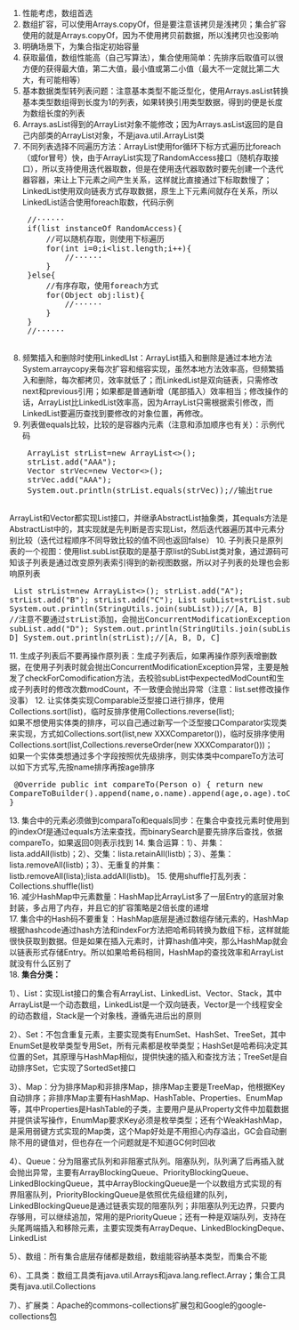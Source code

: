 1. 性能考虑，数组首选
2. 数组扩容，可以使用Arrays.copyOf，但是要注意该拷贝是浅拷贝；集合扩容使用的就是Arrays.copyOf，因为不使用拷贝前数据，所以浅拷贝也没影响
3. 明确场景下，为集合指定初始容量
4. 获取最值，数组性能高（自己写算法），集合使用简单：先排序后取值可以很方便的获得最大值，第二大值，最小值或第二小值（最大不一定就比第二大大，有可能相等）
5. 基本数据类型转列表问题：注意基本类型不能泛型化，使用Arrays.asList转换基本类型数组得到长度为1的列表，如果转换引用类型数据，得到的便是长度为数组长度的列表
6. Arrays.asList得到的ArrayList对象不能修改；因为Arrays.asList返回的是自己内部类的ArrayList对象，不是java.util.ArrayList类
7. 不同列表选择不同遍历方法：ArrayList使用for循环下标方式遍历比foreach（或for冒号）快，由于ArrayList实现了RandomAccess接口（随机存取接口），所以支持使用迭代器取数，但是在使用迭代器取数时要先创建一个迭代器容器，来让上下元素之间产生关系，这样就比直接通过下标取数慢了；LinkedList使用双向链表方式存取数据，原生上下元素间就存在关系，所以LinkedList适合使用foreach取数，代码示例
    <pre>
    //······
    if(list instanceOf RandomAccess){
        //可以随机存取，则使用下标遍历
        for(int i=0;i&lt;list.length;i++){
            //······
        }
    }else{
        //有序存取，使用foreach方式
        for(Object obj:list){
            //······      
        }
    }
    //······
    </pre>
8. 频繁插入和删除时使用LinkedLIst：ArrayList插入和删除是通过本地方法System.arraycopy来每次扩容和缩容实现，虽然本地方法效率高，但频繁插入和删除，每次都拷贝，效率就低了；而LinkedList是双向链表，只需修改next和previous引用；如果都是普通新增（尾部插入）效率相当；修改操作的话，ArrayList比LinkedList效率高，因为ArrayList只需根据索引修改，而LinkedList要遍历查找到要修改的对象位置，再修改。
9. 列表做equals比较，比较的是容器内元素（注意和添加顺序也有关）：示例代码
    <pre>
    ArrayList<String> strList=new ArrayList<>();
    strList.add("AAA");
    Vector<String> strVec=new Vector<>();
    strVec.add("AAA");
    System.out.println(strList.equals(strVec));//输出true
    </pre>
ArrayList和Vector都实现List接口，并继承AbstractList抽象类，其equals方法是AbstractList中的，其实现就是先判断是否实现List，然后迭代器遍历其中元素分别比较（迭代过程顺序不同导致比较的值不同也返回false）
10. 子列表只是原列表的一个视图：使用list.subList获取的是基于原list的SubList类对象，通过源码可知该子列表是通过改变原列表索引得到的新视图数据，所以对子列表的处理也会影响原列表
    <pre>
    List<String> strList=new ArrayList<>();
    strList.add("A");
    strList.add("B");
    strList.add("C");
    List subList=strList.subList(0,2);
    System.out.println(StringUtils.join(subList));//[A, B]
    //注意不要通过strList添加，会抛出ConcurrentModificationException异常，下面解释
    subList.add("D");
    System.out.println(StringUtils.join(subList));//[A, B, D]
    System.out.println(strList);//[A, B, D, C]
    </pre>
11. 生成子列表后不要再操作原列表：生成子列表后，如果再操作原列表增删数据，在使用子列表时就会抛出ConcurrentModificationException异常，主要是触发了checkForComodification方法，去校验subList中expectedModCount和生成子列表时的修改次数modCount，不一致便会抛出异常（注意：list.set修改操作没事）
12. 让实体类实现Comparable泛型接口进行排序，使用Collections.sort(list)，临时反排序使用Collections.reverse(list);<br/>如果不想使用实体类的排序，可以自己通过新写一个泛型接口Comparator实现类来实现，方式如Collections.sort(list,new XXXComparetor())，临时反排序使用Collections.sort(list,Collections.reverseOrder(new XXXComparator()))；<br/>如果一个实体类想通过多个字段按照优先级排序，则实体类中compareTo方法可以如下方式写,先按name排序再按age排序
    <pre>
      @Override
        public int compareTo(Person o) {
            return new CompareToBuilder().append(name,o.name).append(age,o.age).toComparison();
        }
    </pre>
13. 集合中的元素必须做到comparaTo和equals同步：在集合中查找元素时使用到的indexOf是通过equals方法来查找，而binarySearch是要先排序后查找，依据compareTo，如果返回0则表示找到
14. 集合运算：1）、并集：lista.addAll(listb)；2）、交集：lista.retainAll(listb)；3）、差集：lista.removeAll(listb)；3）、无重复的并集：listb.removeAll(lista);lista.addAll(listb)。
15. 使用shuffle打乱列表：Collections.shuffle(list)<br/>
16. 减少HashMap中元素数量：HashMap比ArrayList多了一层Entry的底层对象封装，多占用了内存，并且它的扩容策略是2倍长度的递增<br/>
17. 集合中的Hash码不要重复：HashMap底层是通过数组存储元素的，HashMap根据hashcode通过hash方法和indexFor方法把哈希码转换为数组下标，这样就能很快获取到数据。但是如果在插入元素时，计算hash值冲突，那么HashMap就会以链表形式存储Entry。所以如果哈希码相同，HashMap的查找效率和ArrayList就没有什么区别了<br/>
18. <b>集合分类：</b><p>1）、List：实现List接口的集合有ArrayList、LinkedList、Vector、Stack，其中ArrayList是一个动态数组，LinkedList是一个双向链表，Vector是一个线程安全的动态数组，Stack是一个对象栈，遵循先进后出的原则</p><p>2）、Set：不包含重复元素，主要实现类有EnumSet、HashSet、TreeSet，其中EnumSet是枚举类型专用Set，所有元素都是枚举类型；HashSet是哈希码决定其位置的Set，其原理与HashMap相似，提供快速的插入和查找方法；TreeSet是自动排序Set，它实现了SortedSet接口</p><p>3）、Map：分为排序Map和非排序Map，排序Map主要是TreeMap，他根据Key自动排序；非排序Map主要有HashMap、HashTable、Properties、EnumMap等，其中Properties是HashTable的子类，主要用户是从Property文件中加载数据并提供读写操作，EnumMap要求Key必须是枚举类型；还有个WeakHashMap，是采用弱键方式实现的Map类，这个Map好处是不用担心内存溢出，GC会自动删除不用的键值对，但也存在一个问题就是不知道GC何时回收</p><p>4）、Queue：分为阻塞式队列和非阻塞式队列。阻塞队列，队列满了后再插入就会抛出异常，主要有ArrayBlockingQueue、PriorityBlockingQueue、LinkedBlockingQueue，其中ArrayBlockingQueue是一个以数组方式实现的有界阻塞队列，PriorityBlockingQueue是依照优先级组建的队列，LinkedBlockingQueue是通过链表实现的阻塞队列；非阻塞队列无边界，只要内存够用，可以继续追加，常用的是PriorityQueue；还有一种是双端队列，支持在头尾两端插入和移除元素，主要实现类有ArrayDeque、LinkedBlockingDeque、LinkedList</p><p>5）、数组：所有集合底层存储都是数组，数组能容纳基本类型，而集合不能</p><p>6）、工具类：数组工具类有java.util.Arrays和java.lang.reflect.Array；集合工具类有java.util.Collections</p><p>7）、扩展类：Apache的commons-collections扩展包和Google的google-collections包</p>

